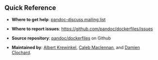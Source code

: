 Quick Reference
------------------------------------------------------------------

  - **Where to get help**: [pandoc-discuss mailing
    list][pandoc-discuss]

  - **Where to report issues**:
    https://github.com/pandoc/dockerfiles/issues

  - **Source repository**: [pandoc/dockerfiles] on Github

  - **Maintained by**: [Albert Krewinkel], [Caleb Maclennan], and
    [Damien Clochard].

[pandoc-discuss]: https://groups.google.com/forum/#!forum/pandoc-discuss
[pandoc/dockerfiles]: https://github.com/pandoc/dockerfiles
[Albert Krewinkel]: https://github.com/tarleb
[Caleb Maclennan]: https://github.com/alerque
[Damien Clochard]: https://github.com/daamien
